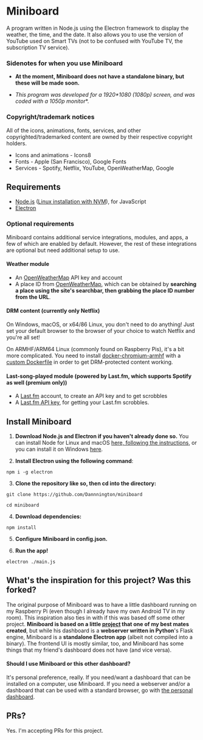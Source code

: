 # Miniboard
A program written in Node.js using the Electron framework to display the weather, the time, and the date. It also allows you to use the version of YouTube used on Smart TVs (not to be confused with YouTube TV, the subscription TV service).

### Sidenotes for when you use Miniboard
- **At the moment, Miniboard does not have a standalone binary, but these will be made soon.**

- **This program was developed for a 1920\*1080* (1080p) screen, and was coded with a 1050p monitor**.

### Copyright/trademark notices
All of the icons, animations, fonts, services, and other copyrighted/trademarked content are owned by their respective copyright holders. 

- Icons and animations - Icons8
- Fonts - Apple (San Francisco), Google Fonts
- Services - Spotify, Netflix, YouTube, OpenWeatherMap, Google

## Requirements
- [Node.js](https://nodejs.org) ([Linux installation with NVM](https://github.com/nvm-sh/nvm)), for JavaScript
- [Electron](https://electronjs.org)

### Optional requirements
Miniboard contains additional service integrations, modules, and apps, a few of which are enabled by default. However, the rest of these integrations are optional but need additional setup to use.
#### Weather module
- An [OpenWeatherMap](https://openweathermap.org) API key and account
- A place ID from [OpenWeatherMap](https://openweathermap.org), which can be obtained by **searching a place using the site's searchbar, then grabbing the place ID number from the URL**.

#### DRM content (currently only Netflix)
On Windows, macOS, or x64/86 Linux, you don't need to do anything! Just set your default browser to the browser of your choice to watch Netflix and you're all set!

On ARMHF/ARM64 Linux (commonly found on Raspberry Pis), it's a bit more complicated. You need to install [docker-chromium-armhf](https://github.com/monkaBlyat/docker-chromium-armhf) with a [custom Dockerfile](https://gist.github.com/Dannnington/3e09f9a0e03f9621118426161b72bf75) in order to get DRM-protected content working.

#### Last-song-played module (powered by Last.fm, which supports Spotify as well (premium only))
- A [Last.fm](https://www.last.fm) account, to create an API key and to get scrobbles
- A [Last.fm API key](https://www.last.fm/api/account/create), for getting your Last.fm scrobbles.

## Install Miniboard

1. **Download Node.js and Electron if you haven't already done so.**
You can install Node for Linux and macOS [here, following the instructions](https://github.com/nvm-sh/nvm), or you can install it on Windows [here](https://nodejs.org).

2. **Install Electron using the following command**:

``npm i -g electron``

3. **Clone the repository like so, then cd into the directory:**

``git clone https://github.com/Dannnington/miniboard``

``cd miniboard``

4. **Download dependencies:**

``npm install``

5. **Configure Miniboard in config.json.**

6. **Run the app!**

``electron ./main.js``

## What's the inspiration for this project? Was this forked?
The original purpose of Miniboard was to have a little dashboard running on my Raspberry Pi (even though I already have my own Android TV in my room). This inspiration also ties in with if this was based off some other project. **Miniboard is based on a little [project](https://github.com/SmatMan/personal_dashboard) that one of my best mates created**, but while his dashboard is a **webserver written in Python**'s Flask engine, Miniboard is a **standalone Electron app** (albeit not compiled into a binary). The frontend UI is mostly similar, too, and Miniboard has some things that my friend's dashboard does not have (and vice versa).

#### Should I use Miniboard or this other dashboard?
It's personal preference, really. If you need/want a dashboard that can be installed on a computer, use Miniboard. If you need a webserver and/or a dashboard that can be used with a standard browser, go with [the personal dashboard](https://github.com/SmatMan/personal_dashboard).

## PRs?
Yes. I'm accepting PRs for this project.
